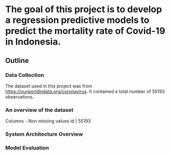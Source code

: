 # The goal of this project is to develop a regression predictive models to predict the mortality rate of Covid-19 in Indonesia.


## Outline
### Data Collection
The dataset used in this project was from https://ourworldindata.org/coronavirus. It contained a total number of 55193 observations.

### An overview of the dataset
Columns - Non missing values
id | 55193

### System Architecture Overview
### Model Evaluation

